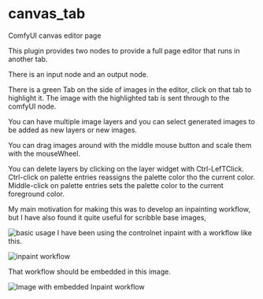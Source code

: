 # canvas_tab
ComfyUI canvas editor page


This plugin provides two nodes to provide a full page editor that runs in another tab.

There is an input node and an output node.

There is a green Tab on the side of images in the editor,  click on that tab to highlight it. 
The image with the highlighted tab is sent through to the comfyUI node. 

You can have multiple image layers and you can select generated images to be 
added as new layers or new images.  

You can drag images around with the middle mouse button and scale them with the mouseWheel.

You can delete layers by clicking on the layer widget with Ctrl-LefTClick.
Ctrl-click on palette entries reassigns the palette color tho the current color.
Middle-click on palette entries sets the palette color to the current foreground color.


My main motivation for making this was to develop an inpainting workflow, 
but I have also found it quite useful for scribble base images, 

![basic usage ](https://raw.githubusercontent.com/Lerc/canvas_tab/main/Canvas_tab_basic.png)
I have been using the controlnet inpaint with a workflow like this.  

![inpaint workflow](https://raw.githubusercontent.com/Lerc/canvas_tab/main/Inpaint_with_canvas_tab.png)

That workflow should be embedded in this image.

![Image with embedded Inpaint workflow](https://raw.githubusercontent.com/Lerc/canvas_tab/main/Inpaint_Onion.png)

